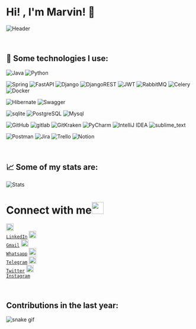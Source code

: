 # Hi! , I'm  Marvin! 👋
![Header](https://user-images.githubusercontent.com/22551090/152696656-6f8b20f5-3ed1-4570-87ae-7d023306fefc.jpg)


<br>

## 🎯 Some technologies I use:
![Java](https://img.shields.io/badge/java-%23ED8B00.svg?style=for-the-badge&logo=openjdk&logoColor=white)
![Python](https://img.shields.io/badge/Python-FFD43B?style=for-the-badge&logo=python&logoColor=darkgreen)

![Spring](https://img.shields.io/badge/spring-%236DB33F.svg?style=for-the-badge&logo=spring&logoColor=white)
![FastAPI](https://img.shields.io/badge/FastAPI-005571?style=for-the-badge&logo=fastapi)
![Django](https://img.shields.io/badge/Django-092E20?style=for-the-badge&logo=django&logoColor=green)
![DjangoREST](https://img.shields.io/badge/DJANGO-REST-ff1709?style=for-the-badge&logo=django&logoColor=white&color=ff1709&labelColor=gray)
![JWT](https://img.shields.io/badge/JWT-black?style=for-the-badge&logo=JSON%20web%20tokens)
![RabbitMQ](https://img.shields.io/badge/Rabbitmq-FF6600?style=for-the-badge&logo=rabbitmq&logoColor=white)
![Celery](https://img.shields.io/badge/celery-%23a9cc54.svg?style=for-the-badge&logo=celery&logoColor=ddf4a4)
![Docker](https://img.shields.io/badge/docker-%230db7ed.svg?style=for-the-badge&logo=docker&logoColor=white)

![Hibernate](https://img.shields.io/badge/Hibernate-59666C?style=for-the-badge&logo=Hibernate&logoColor=white)
![Swagger](https://img.shields.io/badge/-Swagger-%23Clojure?style=for-the-badge&logo=swagger&logoColor=white)




![sqlite](https://img.shields.io/badge/SQLite-07405E?style=for-the-badge&logo=sqlite&logoColor=white)
![PostgreSQL](https://img.shields.io/badge/MySQL-00000F?style=for-the-badge&logo=mysql&logoColor=white)
![Mysql](https://img.shields.io/badge/PostgreSQL-316192?style=for-the-badge&logo=postgresql&logoColor=white)

![GitHub](https://img.shields.io/badge/GitHub-100000?style=for-the-badge&logo=github&logoColor=white)
![gitlab](https://img.shields.io/badge/GitLab-330F63?style=for-the-badge&logo=gitlab&logoColor=white)
![GitKraken](https://img.shields.io/badge/GitKraken-179287?style=for-the-badge&logo=GitKraken&logoColor=white)
![PyCharm](https://img.shields.io/badge/PyCharm-000000.svg?&style=for-the-badge&logo=PyCharm&logoColor=white)
![IntelliJ IDEA](https://img.shields.io/badge/IntelliJIDEA-000000.svg?style=for-the-badge&logo=intellij-idea&logoColor=white)
![sublime_text](https://img.shields.io/badge/sublime_text-%23575757.svg?&style=for-the-badge&logo=sublime-text&logoColor=important)

![Postman](https://img.shields.io/badge/Postman-FF6C37?style=for-the-badge&logo=postman&logoColor=white)
![Jira](https://img.shields.io/badge/jira-%230A0FFF.svg?style=for-the-badge&logo=jira&logoColor=white)
![Trello](https://img.shields.io/badge/Trello-%23026AA7.svg?style=for-the-badge&logo=Trello&logoColor=white)
![Notion](https://img.shields.io/badge/Notion-%23000000.svg?style=for-the-badge&logo=notion&logoColor=white)






<br>


## 📈 Some of my stats are: 
![Stats](https://github-readme-stats.vercel.app/api?username=marvinjoel&count_private=true&show_icons=true&theme=radical&include_all_commits=true)


# Connect with me<img src="https://user-images.githubusercontent.com/22551090/147277305-04b4ffac-883d-4eac-9953-8f275cce3381.gif" height="32px">



<code><a href="https://www.linkedin.com/in/marvin-joel/"  target="_blank"><img height="20" src="https://user-images.githubusercontent.com/22551090/147283578-2209278f-64c4-40be-a6de-3fb80121ca26.png"> LinkedIn</a></code>
<code><a href="mailto:marvinj.isd@gmail.com"  target="_blank"><img alt="Email" height="20" src="https://user-images.githubusercontent.com/22551090/147278034-a6ef1289-feb4-4f96-9d02-7aa7a7440d2f.png"> Gmail</a></code>
<code><a href="https://wa.me/+51993620749" target="_blank"><img height="20" src="https://upload.wikimedia.org/wikipedia/commons/thumb/6/6b/WhatsApp.svg/640px-WhatsApp.svg.png"> Whatsapp</a></code>
<code><a href="https://t.me/MarckJoe"  target="_blank"><img height="20" src="https://www.seekpng.com/png/full/945-9450674_web-telegram-icon-telegram-png.png"> Telegram</a></code>
<code><a href="https://twitter.com/MarckJoeDev"  target="_blank"><img height="20" src="https://user-images.githubusercontent.com/22551090/147278132-5f7b49a7-b646-48b0-8828-6e03c44fb3f6.png"> Twitter</a></code>
<code><a href="https://www.instagram.com/invites/contact/?i=t7x2fwxe54hm&utm_content=ekkiq85"  target="_blank"><img height="20" src="https://user-images.githubusercontent.com/22551090/147278306-1f3001a5-9b3c-49b9-897b-61ce5f162625.png"> Instagram</a></code>


<br>

## Contributions in the last year:
![snake gif](https://github.com/marvinjoel/marvinjoel/blob/output/github-contribution-grid-snake.svg)
